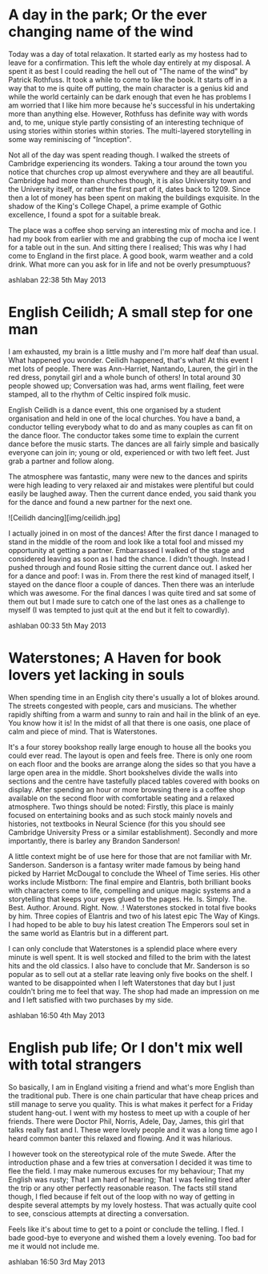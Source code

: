 <div class="post_content" markdown="1">

A day in the park; Or the ever changing name of the wind
========================================================
Today was a day of total relaxation. It started early as my hostess had to leave for a confirmation. This left the whole day entirely at my disposal. A spent it as best I could reading the hell out of "The name of the wind" by Patrick Rothfuss. It took a while to come to like the book. It starts off in a way that to me is quite off putting, the main character is a genius kid and while the world certainly can be dark enough that even he has problems I am worried that I like him more because he's successful in his undertaking more than anything else. However, Rothfuss has definite way with words and, to me, unique style partly consisting of an interesting technique of using stories within stories within stories. The multi-layered storytelling in some way reminiscing of "Inception".

Not all of the day was spent reading though. I walked the streets of Cambridge experiencing its wonders. Taking a tour around the town you notice that churches crop up almost everywhere and they are all beautiful. Cambridge had more than churches though, it is also University town and the University itself, or rather the first part of it, dates back to 1209. Since then a lot of money has been spent on making the buildings exquisite. In the shadow of the King's College Chapel, a prime example of Gothic excellence, I found a spot for a suitable break.

The place was a coffee shop serving an interesting mix of mocha and ice. I had my book from earlier with me and grabbing the cup of mocha ice I went for a table out in the sun. And sitting there I realised; This was why I had come to England in the first place. A good book, warm weather and a cold drink. What more can you ask for in life and not be overly presumptuous?

<div class="post_footer">
	<span class="sig"></span>
	<span class="author">ashlaban</span>
	<span class="time">22:38 5th May 2013</span>
</div>

</div>

<div class="post_content" markdown="1">

English Ceilidh; A small step for one man
=========================================
I am exhausted, my brain is a little mushy and I'm more half deaf than usual. What happened you wonder. Ceilidh happened, that's what! At this event I met lots of people. There was Ann-Harriet, Nantando, Lauren, the girl in the red dress, ponytail girl and a whole bunch of others! In total around 30 people showed up; Conversation was had, arms went flailing, feet were stamped, all to the rhythm of Celtic inspired folk music.

English Ceilidh is a dance event, this one organised by a student organisation and held in one of the local churches. You have a band, a conductor telling everybody what to do and as many couples as can fit on the dance floor. The conductor takes some time to explain the current dance before the music starts. The dances are all fairly simple and basically everyone can join in; young or old, experienced or with two left feet. Just grab a partner and follow along.

The atmosphere was fantastic, many were new to the dances and spirits were high leading to very relaxed air and mistakes were plentiful but could easily be laughed away. Then the current dance ended, you said thank you for the dance and found a new partner for the next one.

![Ceilidh dancing][img/ceilidh.jpg]

I actually joined in on most of the dances! After the first dance I managed to stand in the middle of the room and look like a total fool and missed my opportunity at getting a partner. Embarrassed I walked of the stage and considered leaving as soon as I had the chance. I didn't though. Instead I pushed through and found Rosie sitting the current dance out. I asked her for a dance and poof: I was in. From there the rest kind of managed itself, I stayed on the dance floor a couple of dances. Then there was an interlude which was awesome. For the final dances I was quite tired and sat some of them out but I made sure to catch one of the last ones as a challenge to myself (I was tempted to just quit at the end but it felt to cowardly).

<div class="post_footer">
	<span class="sig"></span>
	<span class="author">ashlaban</span>
	<span class="time">00:33 5th May 2013</span>
</div>

</div>

<div class="post_content" markdown="1">

Waterstones; A Haven for book lovers yet lacking in souls
=========================================================
When spending time in an English city there's usually a lot of blokes around. The streets congested with people, cars and musicians. The whether rapidly shifting from a warm and sunny to rain and hail in the blink of an eye. You know how it is! In the midst of all that there is one oasis, one place of calm and piece of mind. That is Waterstones.

It's a four storey bookshop really large enough to house all the books you could ever read. The layout is open and feels free. There is only one room on each floor and the books are arrange along the sides so that you have a large open area in the middle. Short bookshelves divide the walls into sections and the centre have tastefully placed tables covered with books on display. After spending an hour or more browsing there is a coffee shop available on the second floor with comfortable seating and a relaxed atmosphere. Two things should be noted: Firstly, this place is mainly focused on entertaining books and as such stock mainly novels and histories, not textbooks in Neural Science (for this you should see Cambridge University Press or a similar establishment). Secondly and more importantly, there is barley any Brandon Sanderson!

A little context might be of use here for those that are not familiar with Mr. Sanderson. Sanderson is a fantasy writer made famous by being hand picked by Harriet McDougal to conclude the Wheel of Time series. His other works include Mistborn: The final empire and Elantris, both brilliant books with characters come to life, compelling and unique magic systems and a storytelling that keeps your eyes glued to the pages. He. Is. Simply. The. Best. Author. Around. Right. Now. .! Waterstones stocked in total five books by him. Three copies of Elantris and two of his latest epic The Way of Kings. I had hoped to be able to buy his latest creation The Emperors soul set in the same world as Elantris but in a different part.

I can only conclude that Waterstones is a splendid place where every minute is well spent. It is well stocked and filled to the brim with the latest hits and the old classics. I also have to conclude that Mr. Sanderson is so popular as to sell out at a stellar rate leaving only five books on the shelf. I wanted to be disappointed when I left Waterstones that day but I just couldn't bring me to feel that way. The shop had made an impression on me and I left satisfied with two purchases by my side.

<div class="post_footer">
	<span class="sig"></span>
	<span class="author">ashlaban</span>
	<span class="time">16:50 4th May 2013</span>
</div>

</div>

<div class="post_content" markdown="1">

English pub life; Or I don't mix well with total strangers
==========================================================

So basically, I am in England visiting a friend and what's more English than the traditional pub. There is one chain particular that have cheap prices and still manage to serve you quality. This is what makes it perfect for a Friday student hang-out. I went with my hostess to meet up with a couple of her friends. There were Doctor Phil, Norris, Adele, Day, James, this girl that talks really fast and I. These were lovely people and it was a long time ago I heard common banter this relaxed and flowing. And it was hilarious.

I however took on the stereotypical role of the mute Swede. After the introduction phase and a few tries at conversation I decided it was time to flee the field. I may make numerous excuses for my behaviour; That my English was rusty; That I am hard of hearing; That I was feeling tired after the trip or any other perfectly reasonable reason. The facts still stand though, I fled because if felt out of the loop with no way of getting in despite several attempts by my lovely hostess. That was actually quite cool to see, conscious attempts at directing a conversation.

Feels like it's about time to get to a point or conclude the telling. I fled. I bade good-bye to everyone and wished them a lovely evening. Too bad for me it would not include me.

<div class="post_footer">
	<span class="sig"></span>
	<span class="author">ashlaban</span>
	<span class="time">16:50 3rd May 2013</span>
</div>

</div>